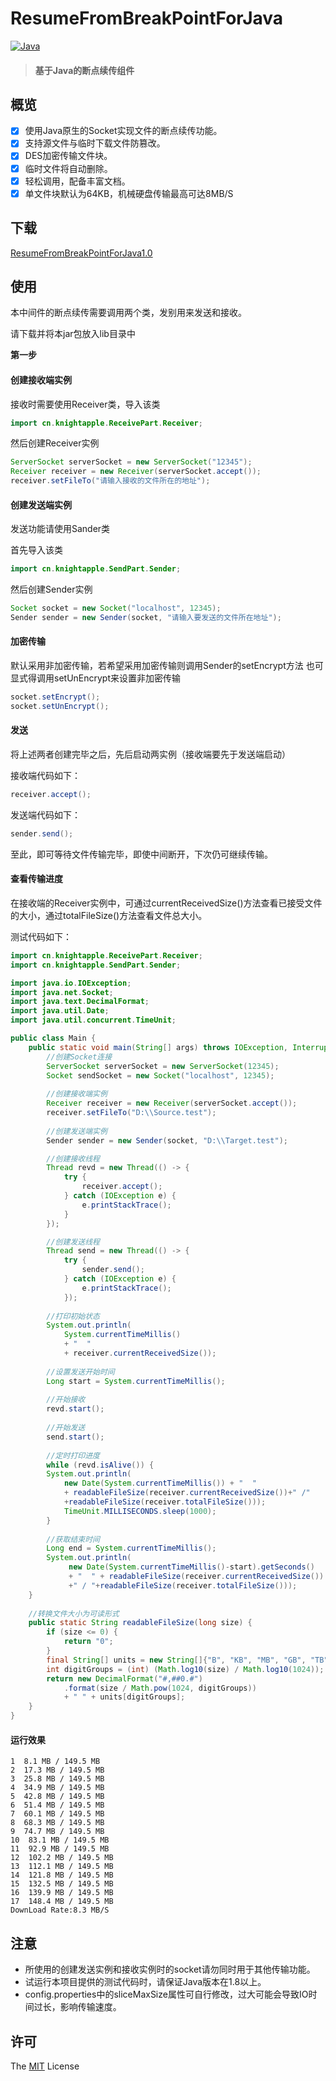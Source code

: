 # ResumeFromBreakPointForJava

[![Java](https://img.shields.io/badge/java-1.8-blue.svg)](<https://www.oracle.com/technetwork/java/javase/documentation/jdk8-doc-downloads-2133158.html> )

> #### 基于Java的断点续传组件

## 概览

- [x] 使用Java原生的Socket实现文件的断点续传功能。
- [x] 支持源文件与临时下载文件防篡改。
- [x] DES加密传输文件块。
- [x] 临时文件将自动删除。
- [x] 轻松调用，配备丰富文档。
- [x] 单文件块默认为64KB，机械硬盘传输最高可达8MB/S

## 下载

[ResumeFromBreakPointForJava1.0 ](https://github.com/knight-apple/ResumeFromBreakPoint/releases/download/1.0/ResumeFromBreakPoint.jar )

## 使用

本中间件的断点续传需要调用两个类，发别用来发送和接收。

请下载并将本jar包放入lib目录中



**第一步**

#### 创建接收端实例

接收时需要使用Receiver类，导入该类

```java
import cn.knightapple.ReceivePart.Receiver;
```

然后创建Receiver实例

```java
ServerSocket serverSocket = new ServerSocket("12345");
Receiver receiver = new Receiver(serverSocket.accept());
receiver.setFileTo("请输入接收的文件所在的地址");
```



#### 创建发送端实例

发送功能请使用Sander类

首先导入该类

```java
import cn.knightapple.SendPart.Sender;
```

然后创建Sender实例

```java
Socket socket = new Socket("localhost", 12345);
Sender sender = new Sender(socket, "请输入要发送的文件所在地址"); 
```

#### 加密传输
默认采用非加密传输，若希望采用加密传输则调用Sender的setEncrypt方法
也可显式得调用setUnEncrypt来设置非加密传输
````java
socket.setEncrypt();
socket.setUnEncrypt();
````

#### 发送

将上述两者创建完毕之后，先后启动两实例（接收端要先于发送端启动）

接收端代码如下：

````java
receiver.accept();
````

发送端代码如下：

````java
sender.send();
````

至此，即可等待文件传输完毕，即使中间断开，下次仍可继续传输。

#### 查看传输进度

在接收端的Receiver实例中，可通过currentReceivedSize()方法查看已接受文件的大小，通过totalFileSize()方法查看文件总大小。



测试代码如下：

````java
import cn.knightapple.ReceivePart.Receiver;
import cn.knightapple.SendPart.Sender;

import java.io.IOException;
import java.net.Socket;
import java.text.DecimalFormat;
import java.util.Date;
import java.util.concurrent.TimeUnit;

public class Main {
    public static void main(String[] args) throws IOException, InterruptedException {
		//创建Socket连接
        ServerSocket serverSocket = new ServerSocket(12345);
        Socket sendSocket = new Socket("localhost", 12345);
        
        //创建接收端实例
        Receiver receiver = new Receiver(serverSocket.accept());
        receiver.setFileTo("D:\\Source.test");
 
       	//创建发送端实例
        Sender sender = new Sender(socket, "D:\\Target.test");

        //创建接收线程
        Thread revd = new Thread(() -> {
            try {
                receiver.accept();
            } catch (IOException e) {
                e.printStackTrace();
            }
        });

        //创建发送线程
        Thread send = new Thread(() -> {
            try {
                sender.send();
            } catch (IOException e) {
                e.printStackTrace();
        	});
            
        //打印初始状态
        System.out.println(
            System.currentTimeMillis() 
            + "  " 
            + receiver.currentReceivedSize());
        
        //设置发送开始时间
        Long start = System.currentTimeMillis();
        
        //开始接收
        revd.start();
            
	    //开始发送
        send.start();
            
        //定时打印进度
        while (revd.isAlive()) {
       	System.out.println(
            new Date(System.currentTimeMillis()) + "  " 
            + readableFileSize(receiver.currentReceivedSize())+" /"
            +readableFileSize(receiver.totalFileSize()));
            TimeUnit.MILLISECONDS.sleep(1000);
        }
        
        //获取结束时间
        Long end = System.currentTimeMillis();
		System.out.println(
             new Date(System.currentTimeMillis()-start).getSeconds()
             + "  " + readableFileSize(receiver.currentReceivedSize())
             +" / "+readableFileSize(receiver.totalFileSize()));
    }
	
	//转换文件大小为可读形式                                 
    public static String readableFileSize(long size) {
        if (size <= 0) {
            return "0";
        }
        final String[] units = new String[]{"B", "KB", "MB", "GB", "TB"};
        int digitGroups = (int) (Math.log10(size) / Math.log10(1024));
        return new DecimalFormat("#,##0.#")
            .format(size / Math.pow(1024, digitGroups)) 
            + " " + units[digitGroups];
    }
}

````

#### 运行效果

````
1  8.1 MB / 149.5 MB
2  17.3 MB / 149.5 MB
3  25.8 MB / 149.5 MB
4  34.9 MB / 149.5 MB
5  42.8 MB / 149.5 MB
6  51.4 MB / 149.5 MB
7  60.1 MB / 149.5 MB
8  68.3 MB / 149.5 MB
9  74.7 MB / 149.5 MB
10  83.1 MB / 149.5 MB
11  92.9 MB / 149.5 MB
12  102.2 MB / 149.5 MB
13  112.1 MB / 149.5 MB
14  121.8 MB / 149.5 MB
15  132.5 MB / 149.5 MB
16  139.9 MB / 149.5 MB
17  148.4 MB / 149.5 MB
DownLoad Rate:8.3 MB/S
````



##  注意

* 所使用的创建发送实例和接收实例时的socket请勿同时用于其他传输功能。
* 试运行本项目提供的测试代码时，请保证Java版本在1.8以上。
* config.properties中的sliceMaxSize属性可自行修改，过大可能会导致IO时间过长，影响传输速度。

## 许可

The [MIT](http://opensource.org/licenses/MIT) License
